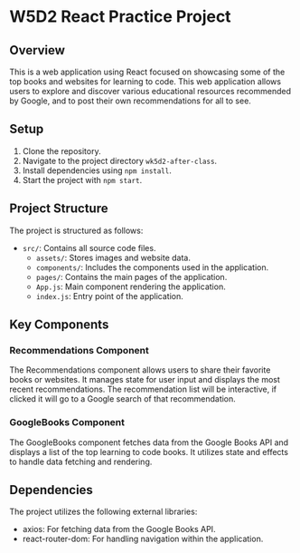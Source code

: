 # W5D2 React Practice Project

## Overview

This is a web application using React focused on showcasing some of the top books and websites for learning to code. This web application allows users to explore and discover various educational resources recommended by Google, and to post their own recommendations for all to see.


## Setup

1. Clone the repository.
2. Navigate to the project directory `wk5d2-after-class`.
3. Install dependencies using `npm install`.
4. Start the project with `npm start`.


## Project Structure

The project is structured as follows:
- `src/`: Contains all source code files.
  - `assets/`: Stores images and website data.
  - `components/`: Includes the components used in the application.
  - `pages/`: Contains the main pages of the application.
  - `App.js`: Main component rendering the application.
  - `index.js`: Entry point of the application.


## Key Components

### Recommendations Component

The Recommendations component allows users to share their favorite books or websites. It manages state for user input and displays the most recent recommendations. The recommendation list will be interactive, if clicked it will go to a Google search of that recommendation.

### GoogleBooks Component

The GoogleBooks component fetches data from the Google Books API and displays a list of the top learning to code books. It utilizes state and effects to handle data fetching and rendering.


## Dependencies

The project utilizes the following external libraries:
- axios: For fetching data from the Google Books API.
- react-router-dom: For handling navigation within the application.


